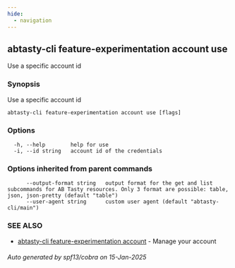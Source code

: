 ```yaml
---
hide:
  - navigation
---
```

## abtasty-cli feature-experimentation account use

Use a specific account id

### Synopsis

Use a specific account id

```
abtasty-cli feature-experimentation account use [flags]
```

### Options

```
  -h, --help        help for use
  -i, --id string   account id of the credentials
```

### Options inherited from parent commands

```
      --output-format string   output format for the get and list subcommands for AB Tasty resources. Only 3 format are possible: table, json, json-pretty (default "table")
      --user-agent string      custom user agent (default "abtasty-cli/main")
```

### SEE ALSO

* [abtasty-cli feature-experimentation account](abtasty-cli_feature-experimentation_account.md)	 - Manage your account

###### Auto generated by spf13/cobra on 15-Jan-2025
